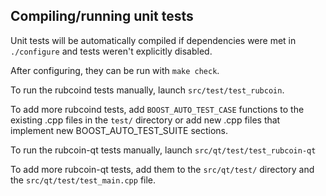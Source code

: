 Compiling/running unit tests
------------------------------------

Unit tests will be automatically compiled if dependencies were met in `./configure`
and tests weren't explicitly disabled.

After configuring, they can be run with `make check`.

To run the rubcoind tests manually, launch `src/test/test_rubcoin`.

To add more rubcoind tests, add `BOOST_AUTO_TEST_CASE` functions to the existing
.cpp files in the `test/` directory or add new .cpp files that
implement new BOOST_AUTO_TEST_SUITE sections.

To run the rubcoin-qt tests manually, launch `src/qt/test/test_rubcoin-qt`

To add more rubcoin-qt tests, add them to the `src/qt/test/` directory and
the `src/qt/test/test_main.cpp` file.
